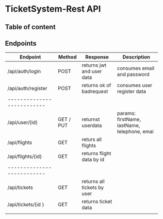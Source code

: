 # TicketSystem-Rest API

## Table of content


## Endpoints
| Endpoint  | Method | Response | Description |
| ------------- | ------------- | ------------- | ------------- |
| /api/auth/login | POST | returns jwt and user data | consumes email and password |
| /api/auth/register  | POST | returns ok of badrequest | consumes user register data | 
| -------------------------- |
| /api/user/{id} | GET / PUT | returnst userdata | params: firstName, lastName, telephone, emai|
| /api/flights | GET | returs all flights | |
| /api/flights/{id} | GET | returns flight data by id | |
| -------------------------- |
| /api/tickets | GET | returns all tickets by user | |
| /api/tickets/{id } | GET | returns ticket data| |
|||||

##

